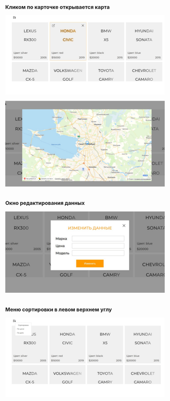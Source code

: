### Кликом по карточке открывается карта
<div class="container" style="display: flex; justify-content: center; flex-direction: column; width: 100%;">
    <img style="margin-bottom: 20px;" src="/images-for-readme/scrin1.jpg" width="100%">
    <img style="margin-bottom: 20px;" src="/images-for-readme/scrin2.jpg" width="100%">
</div>

### Окно редактирования данных
<div class="container" style="display: flex; justify-content: center; flex-direction: column; width: 100%;">
    <img style="margin-bottom: 20px;" src="/images-for-readme/scrin3.jpg" width="100%">
</div>

### Меню сортировки в левом верхнем углу
<div class="container" style="display: flex; justify-content: center; flex-direction: column; width: 100%;">
    <img style="margin-bottom: 20px;" src="/images-for-readme/scrin4.jpg" width="100%">
</div>


    